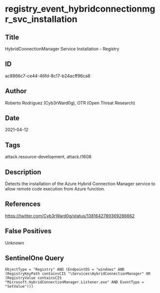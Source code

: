 # registry_event_hybridconnectionmgr_svc_installation

## Title
HybridConnectionManager Service Installation - Registry

## ID
ac8866c7-ce44-46fd-8c17-b24acff96ca8

## Author
Roberto Rodriguez (Cyb3rWard0g), OTR (Open Threat Research)

## Date
2021-04-12

## Tags
attack.resource-development, attack.t1608

## Description
Detects the installation of the Azure Hybrid Connection Manager service to allow remote code execution from Azure function.

## References
https://twitter.com/Cyb3rWard0g/status/1381642789369286662

## False Positives
Unknown

## SentinelOne Query
```
ObjectType = "Registry" AND (EndpointOS = "windows" AND (RegistryKeyPath containsCIS "\Services\HybridConnectionManager" OR (RegistryValue containsCIS "Microsoft.HybridConnectionManager.Listener.exe" AND EventType = "SetValue")))

```